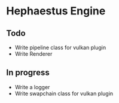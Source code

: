 # Hephaestus Engine
## Todo
- Write pipeline class for vulkan plugin
- Write Renderer

## In progress
- Write a logger
- Write swapchain class for vulkan plugin


